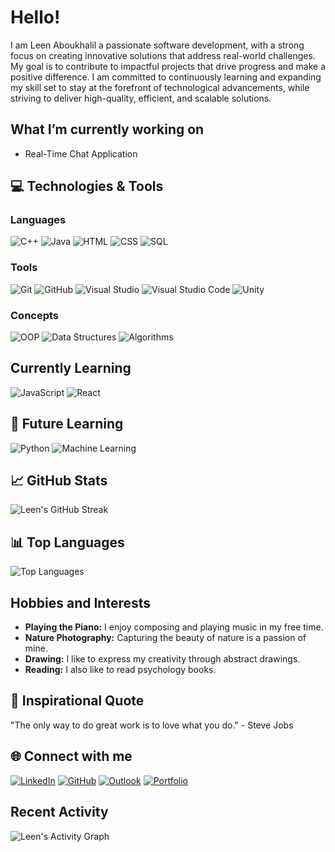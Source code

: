 # Hello!
I am Leen Aboukhalil a passionate software development, with a strong focus on creating innovative solutions that address real-world challenges. My goal is to contribute to impactful projects that drive progress and make a positive difference. I am committed to continuously learning and expanding my skill set to stay at the forefront of technological advancements, while striving to deliver high-quality, efficient, and scalable solutions.

## What I’m currently working on
- Real-Time Chat Application

## 💻 Technologies & Tools
### **Languages**
![C++](https://img.shields.io/badge/-C++-00599C?logo=c%2B%2B&logoColor=white)
![Java](https://img.shields.io/badge/-Java-007396?logo=java&logoColor=white)
![HTML](https://img.shields.io/badge/-HTML-E34F26?logo=html5&logoColor=white)
![CSS](https://img.shields.io/badge/-CSS-1572B6?logo=css3&logoColor=white)
![SQL](https://img.shields.io/badge/-SQL-4479A1?logo=postgresql&logoColor=white)
### **Tools**
![Git](https://img.shields.io/badge/-Git-F05032?logo=git&logoColor=white)
![GitHub](https://img.shields.io/badge/-GitHub-181717?logo=github&logoColor=white)
![Visual Studio](https://img.shields.io/badge/-Visual%20Studio-5C2D91?logo=visual-studio&logoColor=white)
![Visual Studio Code](https://img.shields.io/badge/-VS%20Code-007ACC?logo=visual-studio-code&logoColor=white)
![Unity](https://img.shields.io/badge/-Unity-000000?logo=unity&logoColor=white)
### **Concepts**
![OOP](https://img.shields.io/badge/-OOP-4CAF50?logo=code&logoColor=white)
![Data Structures](https://img.shields.io/badge/-Data%20Structures-4CAF50?logo=data&logoColor=white)
![Algorithms](https://img.shields.io/badge/-Algorithms-4CAF50?logo=algorithm&logoColor=white)

## Currently Learning
![JavaScript](https://img.shields.io/badge/-JavaScript-F7DF1E?logo=javascript&logoColor=black)
![React](https://img.shields.io/badge/-React-61DAFB?logo=react&logoColor=black)

## 🔮 Future Learning
![Python](https://img.shields.io/badge/-Python-3776AB?logo=python&logoColor=white)
![Machine Learning](https://img.shields.io/badge/-Machine%20Learning-007ACC?logo=python&logoColor=white)

## 📈 GitHub Stats
![Leen's GitHub Streak](https://github-readme-streak-stats.herokuapp.com/?user=leen-ak&theme=radical&background=0d1117&ring=ffcc00&fire=ff6600&currStreakLabel=ffcc00&currStreakNum=ff6600&sideNums=c9d1d9&sideLabels=c9d1d9&dates=8b949e&border=ffcc00)

## 📊 Top Languages
![Top Languages](https://github-readme-stats.vercel.app/api/top-langs/?username=leen-ak&layout=compact&theme=radical&bg_color=0d1117&title_color=ffcc00&text_color=c9d1d9&border_color=ffcc00&border_radius=10)

## Hobbies and Interests
- **Playing the Piano:** I enjoy composing and playing music in my free time.
- **Nature Photography:** Capturing the beauty of nature is a passion of mine.
- **Drawing:** I like to express my creativity through abstract drawings.
- **Reading:** I also like to read psychology books.

## 💬 Inspirational Quote
"The only way to do great work is to love what you do." - Steve Jobs

## 🌐 Connect with me
[![LinkedIn](https://img.shields.io/badge/-LinkedIn-0077B5?logo=linkedin&logoColor=white)](https://www.linkedin.com/in/leenaboukhalil)
[![GitHub](https://img.shields.io/badge/-GitHub-181717?logo=github&logoColor=white)](https://github.com/Leen-ak)
[![Outlook](https://img.shields.io/badge/-Email-0078D4?logo=microsoft-outlook&logoColor=white)](mailto:leen_8_2001@outlook.com)
[![Portfolio](https://img.shields.io/badge/-Portfolio-4CAF50?logo=about&logoColor=white)](https://leenaboukhalil.netlify.app)

## Recent Activity
![Leen's Activity Graph](https://github-readme-activity-graph.vercel.app/graph?username=leen-ak&theme=radical&bg_color=0d1117&color=ffcc00&line=ff6600&point=ffffff&area=ffcc00&hide_border=true)

